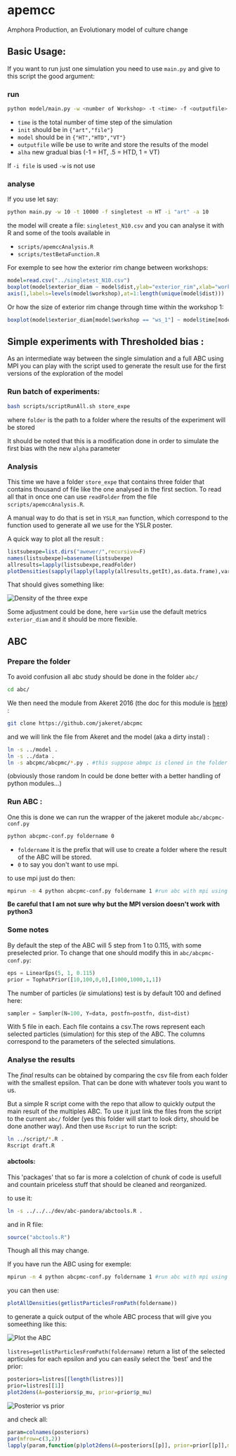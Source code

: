 # apemcc
Amphora Production, an Evolutionary model of culture change


## Basic  Usage:
If you want to run just one simulation you need to use `main.py` and give to this script the good argument:

### run

```bash
python model/main.py -w <number of Workshop> -t <time> -f <outputfile> -m <model> -i <init> -a <alpha>
```

* `time` is the total number of time step of the simulation 
* `init` should be in `{"art","file"}`
* `model` should be in `{"HT","HTD","VT"}`
* `outputfile` wille be use to write and store the results of the model
* `alha` new gradual bias (-1 = HT, .5 = HTD, 1 = VT)

If `-i file` is used `-w` is not use

### analyse
If you use let say:

```bash
python main.py -w 10 -t 10000 -f singletest -m HT -i "art" -a 10
```

the model will create a file: `singletest_N10.csv` and you can analyse it with R and some of the tools available in 
* `scripts/apemccAnalysis.R`  
* `scripts/testBetaFunction.R`  

For exemple to see how the exterior rim change between workshops:
```R
model=read.csv("../singletest_N10.csv")  
boxplot(model$exterior_diam ~ model$dist,ylab="exterior_rim",xlab="workshop",xaxt="n")
axis(1,labels=levels(model$workshop),at=1:length(unique(model$dist)))
```

Or how the size of exterior rim change through time within the workshop 1:

```R
boxplot(model$exterior_diam[model$workshop == "ws_1"] ~ model$time[model$workshop == "ws_1"],ylab="exterior_rim",xlab="time"")
```


## Simple experiments with Thresholded bias :

As an intermediate way between the single simulation and a full ABC using MPI you can play with the script used to generate the result use for the first versions of the exploration of the model

### Run batch of experiments:

```bash
bash scripts/scriptRunAll.sh store_expe
```

where `folder` is the path to a folder where the results of the experiment will be stored

It should be noted that this is a modification done in order to simulate the first bias with the new `alpha` parameter

### Analysis
This time we have a folder `store_expe` that contains three folder that contains thousand of file like the one analysed in the first section.
To read all that in once one can use `readFolder` from the file `scripts/apemccAnalysis.R`.

A manual way to do that is set in `YSLR_man` function, which correspond to the function used to generate all we use for the YSLR poster.

A quick way to plot all the result :

```R
listsubexpe=list.dirs("awewer/",recursive=F)
names(listsubexpe)=basename(listsubexpe) 
allresults=lapply(listsubexpe,readFolder)
plotDensities(sapply(lapply(lapply(allresults,getIt),as.data.frame),varSim,vari),epsilon=names(allresults))
```

That should gives something like:

![Density of the three expe](doc/images/example3dens.png)

Some adjustment could be done, here `varSim` use the default metrics `exterior_diam` and it should be more flexible.

## ABC
### Prepare the folder

To avoid confusion all abc study should be done in the folder `abc/`
```bash
cd abc/
```

We then need the module from Akeret 2016 (the doc for this module is [here](https://github.com/jakeret/abcpmc)) :

```bash
git clone https://github.com/jakeret/abcpmc
```

and we will link the file from Akeret and the model (aka a dirty instal) :

```bash
ln -s ../model .
ln -s ../data .
ln -s abcpmc/abcpmc/*.py . #this suppose abmpc is cloned in the folder `abc/`
```

(obviously those random ln could be done better with a better handling of python modules...)

### Run ABC :

One this is done we can run the wrapper of the jakeret module `abc/abcpmc-conf.py`

```bash
python abcpmc-conf.py foldername 0
```

* `foldername` it is the prefix that will use to create a folder where the result of the ABC will be stored.
* `0` to say you don't want to use mpi. 

to use mpi just do then:

```bash
mpirun -n 4 python abcpmc-conf.py foldername 1 #run abc with mpi using 4 instances
```

__Be careful that I am not sure why but the MPI version doesn't work with python3__

### Some notes

By default the step of the ABC will 5 step from 1 to 0.115, with some preselected prior. To change that one should modify this in `abc/abcpmc-conf.py`:

```python
eps = LinearEps(5, 1, 0.115)
prior = TophatPrior([10,100,0,0],[1000,1000,1,1])
```

The number of particles (_ie_ simulations) test is by default 100 and defined here:

```python
sampler = Sampler(N=100, Y=data, postfn=postfn, dist=dist)

```

With 5 file in each. Each file contains a csv.The rows represent each selected particles (simulation) for this step of the ABC. The columns correspond to the parameters of the selected simulations.

### Analyse the results
The _final_ results can be obtained by comparing the csv file from each folder with the smallest epsilon. That can be done with whatever tools you want to us.

But a simple R script come with the repo that allow to quickly output the main result of the multiples ABC. To use it just link the files from the script to the current `abc/` folder (yes this folder will start to look dirty, should be done another way). And then use `Rscript` to run the script:
```bash
ln ../script/*.R .
Rscript draft.R
```

#### abctools:
This 'packages' that so far is more a colelction of chunk of code is usefull and countain priceless stuff that should be cleaned and reorganized.

to use it:

```bash
ln -s ../../../dev/abc-pandora/abctools.R .
```
 and in R file:

```R
source("abctools.R")
```

Though all this may change.

If you have run the ABC using for exemple:
```bash
mpirun -n 4 python abcpmc-conf.py foldername 1 #run abc with mpi using 4 instances
```


you can then use:

```R
plotAllDensities(getlistParticlesFromPath(foldername))
```

to generate a quick output of the whole ABC process that will give you someething like this:

![Plot the ABC](doc/images/exemplePlotAllDensities.png)


`listres=getlistParticlesFromPath(foldername)`  return a list of the selected aprticules for each epsilon and you can easily select the 'best' and the prior:

```R
posteriors=listres[[length(listres)]]
prior=listres[[1]]
plot2dens(A=posteriors$p_mu, prior=prior$p_mu) 
```

![Posterior vs prior](doc/images/exemplePlot2dens.png)


and check all:

```R
param=colnames(posteriors)
par(mfrow=c(3,2))
lapply(param,function(p)plot2dens(A=posteriors[[p]], prior=prior[[p]],main=p))
```







